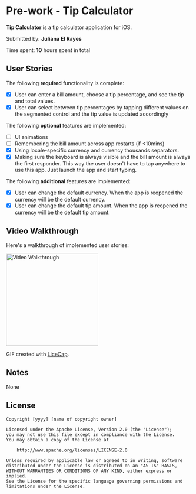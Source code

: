 # Pre-work - Tip Calculator

**Tip Calculator** is a tip calculator application for iOS.

Submitted by: **Juliana El Rayes**

Time spent: **10** hours spent in total

## User Stories

The following **required** functionality is complete:

* [x] User can enter a bill amount, choose a tip percentage, and see the tip and total values.
* [x] User can select between tip percentages by tapping different values on the segmented control and the tip value is updated accordingly

The following **optional** features are implemented:

* [ ] UI animations
* [ ] Remembering the bill amount across app restarts (if <10mins)
* [x] Using locale-specific currency and currency thousands separators.
* [x] Making sure the keyboard is always visible and the bill amount is always the first responder. This way the user doesn't have to tap anywhere to use this app. Just launch the app and start typing.

The following **additional** features are implemented:

* [x] User can change the default currency. When the app is reopened the currency will be the default currency.
* [x] User can change the default tip amount. When the app is reopened the currency will be the default tip amount.

## Video Walkthrough

Here's a walkthrough of implemented user stories:

<img src='https://github.com/julianaelrayes/tip/blob/v/JulianaElRayes_.gif' title='Video Walkthrough' width='250' alt='Video Walkthrough' />

GIF created with [LiceCap](http://www.cockos.com/licecap/).

## Notes

None

## License

    Copyright [yyyy] [name of copyright owner]

    Licensed under the Apache License, Version 2.0 (the "License");
    you may not use this file except in compliance with the License.
    You may obtain a copy of the License at

        http://www.apache.org/licenses/LICENSE-2.0

    Unless required by applicable law or agreed to in writing, software
    distributed under the License is distributed on an "AS IS" BASIS,
    WITHOUT WARRANTIES OR CONDITIONS OF ANY KIND, either express or implied.
    See the License for the specific language governing permissions and
    limitations under the License.
